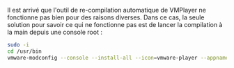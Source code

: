 Il est arrivé que l'outil de re-compilation automatique de VMPlayer ne fonctionne pas bien pour des raisons diverses.
Dans ce cas, la seule solution pour savoir ce qui ne fonctionne pas est de lancer la compilation à la main depuis une console root :

``` sh
sudo -i
cd /usr/bin
vmware-modconfig --console --install-all --icon=vmware-player --appname=VMware
```

<!-- --- tags: linux, vmware -->
